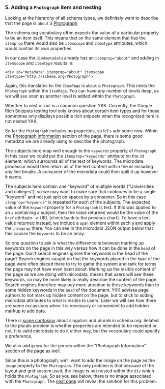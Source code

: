 ### 5. Adding a `Photograph` item and nesting

Looking at the hierarchy of all schema types, we definitely
want to describe that the page is `about` a [Photograph](http://schema.org/Photograph).

The schema.org vocabulary often expects the value of a particular property to be 
an item itself.
This means that on the same element that has the `itemprop` there would also
be `itemscope` and `itemtype` attributes, which would contain its own properties.

In our case the `div#metadata` already has an `itemprop="about"` and adding in
`itemscope` and `itemtype` results in:

    <div id="metadata" itemprop="about" itemscope itemtype="http://schema.org/Photograph">
      
Again, this translates to: the `ItemPage` is `about` a `Photograph`. 
This nests the `Photograph` within the `ItemPage`. You can have any number of
levels deep, as we will see soon as another level is added within the `Photograph`.

Whether to nest or not is a common question YKK. Currently, the Google Rich
Snippets testing tool only knows about certain item types and for those sometimes
only displays possible rich snippets when the recognized item is not nested YKK.

So far the `Photograph` includes no properties, so let's add some now. Within the
[Photograph Information](#item) section of the page, there is some good metadata
we are already using to describe the photograph. 

The subjects here map well enough to the `keywords` property of `Photograph`.
In this case we could put the `itemprop="keywords"` attribute on the `dd` 
element, which
surrounds all of the text of keywords. The microdata processor would then return
all of the text content within the `dd` including any line breaks. A consumer 
of the microdata could then split it up however it wants.

The subjects here contain one "keyword" of multiple words 
("Universities and colleges"), so we may want to 
make sure that continues to be a single "keyword" and not just split on spaces
by a consumer. So in this case `itemprop="keywords"` is repeated for each of 
the subjects. The expected value of the `keyword` property for a `Photograph`
is text. If this was applied to an `a` containing a subject, then the value
returned would be the value of the `href` attribute--a URL (check back to the 
previous chart). To have a text
value returned instead, we include a `span` element within each `a` and apply the
`itemprop` there. You can see in the microdata JSON output below that this 
causes the `keywords` to be an array.

So one question to ask is what the difference is between marking up keywords
on the page in this way versus how it can be done in the `head` of the page.
Don't search engines ignore the keywords in the head of the page?
Search engines caught on that the keywords placed in the `head` of the page 
were often placed there to try to game the system and rank for terms the page
may not have even been about. Marking up the visible content of the page
as we are doing with microdata, means
that users will see these keywords, so may be more likely to really describe
the content of the page. Search engines therefore may pay more attention to these
keywords than to some hidden keywords in the `head` of the document.
YKK advises page authors to not mark up hidden content
on the page, but to stick to adding microdata attributes to what is visible to 
users. Later we will see how
there are some occassions when it is necessary or convenient to add hidden 
markup to add data.

There is [some confusion]() about singulars and plurals in schema.org. Related
to the plurals problem is whether properties are intended to be repeated or not.
It is valid microdata to do it either way, but the vocabulary could specify a
preference. 

We also add `genre` for the genres within the "Photograph Information" section
of the page as well.

Since this is a photograph, we'll want to add the image on the page as the
`image` property to the `Photograph`. The only problem is that because of the
layout and grid system used, the image is not nested within the `div` which
holds the `Photograph`. So as you see below, there is no image associated with
the `Photograph`.
The [next page](/steps/6.html) will reveal the solution 
for this problem.
